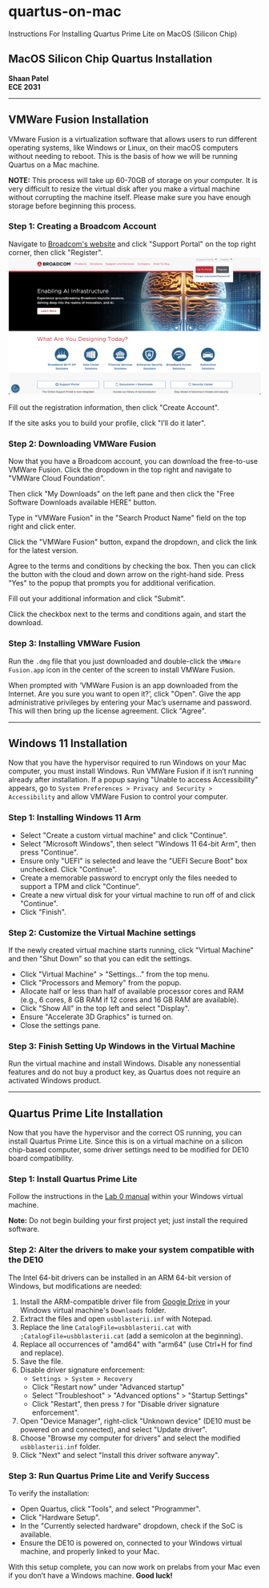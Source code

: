 # quartus-on-mac
Instructions For Installing Quartus Prime Lite on MacOS (Silicon Chip)

## MacOS Silicon Chip Quartus Installation  
**Shaan Patel**  
**ECE 2031**  

---

## VMWare Fusion Installation  
VMware Fusion is a virtualization software that allows users to run different operating systems, like Windows or Linux, on their macOS computers without needing to reboot. This is the basis of how we will be running Quartus on a Mac machine.

**NOTE:** This process will take up 60-70GB of storage on your computer. It is very difficult to resize the virtual disk after you make a virtual machine without corrupting the machine itself. Please make sure you have enough storage before beginning this process.

### Step 1: Creating a Broadcom Account  
Navigate to [Broadcom's website](https://www.broadcom.com/) and click "Support Portal" on the top right corner, then click "Register".
![Alt text](quartus-on-mac-images/broadcom-main-page.png)

Fill out the registration information, then click "Create Account".

If the site asks you to build your profile, click "I’ll do it later".

### Step 2: Downloading VMWare Fusion  
Now that you have a Broadcom account, you can download the free-to-use VMWare Fusion. Click the dropdown in the top right and navigate to "VMWare Cloud Foundation".

Then click "My Downloads" on the left pane and then click the "Free Software Downloads available HERE" button.

Type in "VMWare Fusion" in the "Search Product Name" field on the top right and click enter.

Click the "VMWare Fusion" button, expand the dropdown, and click the link for the latest version.

Agree to the terms and conditions by checking the box. Then you can click the button with the cloud and down arrow on the right-hand side. Press "Yes" to the popup that prompts you for additional verification.

Fill out your additional information and click "Submit".

Click the checkbox next to the terms and conditions again, and start the download.

### Step 3: Installing VMWare Fusion  
Run the `.dmg` file that you just downloaded and double-click the `VMWare Fusion.app` icon in the center of the screen to install VMWare Fusion.

When prompted with ‘VMWare Fusion is an app downloaded from the Internet. Are you sure you want to open it?’, click "Open". Give the app administrative privileges by entering your Mac’s username and password. This will then bring up the license agreement. Click "Agree".

---

## Windows 11 Installation  
Now that you have the hypervisor required to run Windows on your Mac computer, you must install Windows. Run VMWare Fusion if it isn’t running already after installation. If a popup saying "Unable to access Accessibility" appears, go to `System Preferences > Privacy and Security > Accessibility` and allow VMWare Fusion to control your computer.

### Step 1: Installing Windows 11 Arm  
- Select "Create a custom virtual machine" and click "Continue".
- Select "Microsoft Windows", then select "Windows 11 64-bit Arm", then press "Continue".
- Ensure only "UEFI" is selected and leave the "UEFI Secure Boot" box unchecked. Click "Continue".
- Create a memorable password to encrypt only the files needed to support a TPM and click "Continue".
- Create a new virtual disk for your virtual machine to run off of and click "Continue".
- Click "Finish".

### Step 2: Customize the Virtual Machine settings  
If the newly created virtual machine starts running, click "Virtual Machine" and then "Shut Down" so that you can edit the settings.

- Click "Virtual Machine" > "Settings..." from the top menu.
- Click "Processors and Memory" from the popup.
- Allocate half or less than half of available processor cores and RAM (e.g., 6 cores, 8 GB RAM if 12 cores and 16 GB RAM are available).
- Click "Show All" in the top left and select "Display".
- Ensure "Accelerate 3D Graphics" is turned on.
- Close the settings pane.

### Step 3: Finish Setting Up Windows in the Virtual Machine  
Run the virtual machine and install Windows. Disable any nonessential features and do not buy a product key, as Quartus does not require an activated Windows product.

---

## Quartus Prime Lite Installation  
Now that you have the hypervisor and the correct OS running, you can install Quartus Prime Lite. Since this is on a virtual machine on a silicon chip-based computer, some driver settings need to be modified for DE10 board compatibility.

### Step 1: Install Quartus Prime Lite  
Follow the instructions in the [Lab 0 manual](https://powersof2.gatech.edu/cas/labmanual/manual.php?lab=0) within your Windows virtual machine.

**Note:** Do not begin building your first project yet; just install the required software.

### Step 2: Alter the drivers to make your system compatible with the DE10  
The Intel 64-bit drivers can be installed in an ARM 64-bit version of Windows, but modifications are needed:

1. Install the ARM-compatible driver file from [Google Drive](https://drive.google.com/file/d/1MKYReSuQtBxCYf79mcKUrJuw7NSF-VlI/view?usp=sharing) in your Windows virtual machine's `Downloads` folder.
2. Extract the files and open `usbblasterii.inf` with Notepad.
3. Replace the line `CatalogFile=usbblasterii.cat` with `;CatalogFile=usbblasterii.cat` (add a semicolon at the beginning).
4. Replace all occurrences of "amd64" with "arm64" (use Ctrl+H for find and replace).
5. Save the file.
6. Disable driver signature enforcement:
   - `Settings > System > Recovery`
   - Click "Restart now" under "Advanced startup"
   - Select "Troubleshoot" > "Advanced options" > "Startup Settings"
   - Click "Restart", then press `7` for "Disable driver signature enforcement".
7. Open "Device Manager", right-click "Unknown device" (DE10 must be powered on and connected), and select "Update driver".
8. Choose "Browse my computer for drivers" and select the modified `usbblasterii.inf` folder.
9. Click "Next" and select "Install this driver software anyway".

### Step 3: Run Quartus Prime Lite and Verify Success  
To verify the installation:

- Open Quartus, click "Tools", and select "Programmer".
- Click "Hardware Setup".
- In the "Currently selected hardware" dropdown, check if the SoC is available.
- Ensure the DE10 is powered on, connected to your Windows virtual machine, and properly linked to your Mac.

With this setup complete, you can now work on prelabs from your Mac even if you don’t have a Windows machine. **Good luck!**
